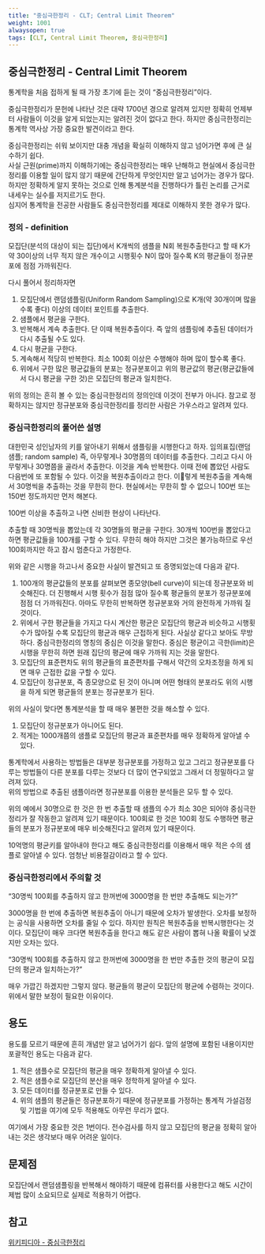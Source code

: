 ```yaml
---
title: "중심극한정리 - CLT; Central Limit Theorem"
weight: 1001
alwaysopen: true
tags: [CLT, Central Limit Theorem, 중심극한정리]
---
```


## 중심극한정리 - Central Limit Theorem

통계학을 처음 접하게 될 때 가장 초기에 듣는 것이 “중심극한정리”이다.  

중심극한정리가 문헌에 나타난 것은 대략 1700년 경으로 알려져 있지만 정확히 언제부터 사람들이 이것을 알게 되었는지는 알려진 것이 없다고 한다. 하지만 중심극한정리는 통계학 역사상 가장 중요한 발견이라고 한다.

중심극한정리는 쉬워 보이지만 대충 개념을 확실히 이해하지 않고 넘어가면 후에 큰 실수하기 쉽다.   
사실 근원(prime)까지 이해하기에는 중심극한정리는 매우 난해하고 현실에서 중심극한정리를 이용할 일이 많지 않기 때문에 간단하게 무엇인지만 알고 넘어가는 경우가 많다. 하지만 정확하게 알지 못하는 것으로 인해 통계분석을 진행하다가 틀린 논리를 근거로 내세우는 실수를 저지르기도 한다.   
심지어 통계학을 전공한 사람들도 중심극한정리를 제대로 이해하지 못한 경우가 많다.

### 정의 - definition

모집단(분석의 대상이 되는 집단)에서 K개씩의 샘플을 N회 복원추출한다고 할 때 K가 약 30이상의 너무 적지 않은 개수이고 시행횟수 N이 많아 질수록 K의 평균들이 정규분포에 점점 가까워진다.

다시 풀어서 정리하자면

1. 모집단에서 랜덤샘플링(Uniform Random Sampling)으로 K개(약 30개이며 많을 수록 좋다) 이상의 데이터 포인트를 추출한다.
2. 샘플에서 평균을 구한다.
3. 반복해서 계속 추출한다. 단 이때 복원추출이다. 즉 앞의 샘플링에 추출된 데이터가 다시 추출될 수도 있다.
4. 다시 평균을 구한다.
5. 계속해서 적당히 반복한다. 최소 100회 이상은 수행해야 하며 많이 할수록 좋다.
6. 위에서 구한 많은 평균값들의 분포는 정규분포이고 위의 평균값의 평균(평균값들에서 다시 평균을 구한 것)은 모집단의 평균과 일치한다.
 
위의 정의는 흔히 볼 수 있는 중심극한정리의 정의인데 이것이 전부가 아니다. 참고로 정확하지는 않지만 정규분포와 중심극한정리를 정리한 사람은 가우스라고 알려져 있다.

### 중심극한정리의 풀어쓴 설명

대한민국 성인남자의 키를 알아내기 위해서 샘플링을 시행한다고 하자. 임의표집(랜덤 샘플; random sample) 즉, 아무렇게나 30명쯤의 데이터를 추출한다. 그리고 다시 아무렇게나 30명쯤을 골라서 추출한다. 이것을 계속 반복한다. 이때 전에 뽑았던 사람도 다음번에 또 포함될 수 있다. 이것을 복원추출이라고 한다. 이렇게 복원추출을 계속해서 30명씩을 추출하는 것을 무한히 한다.
현실에서는 무한히 할 수 없으니 100번 또는 150번 정도까지만 먼저 해본다.

100번 이상을 추출하고 나면 신비한 현상이 나타난다.

추출할 때 30명씩을 뽑았는데 각 30명들의 평균을 구한다. 30개씩 100번을 뽑았다고 하면 평균값들을 100개를 구할 수 있다. 무한히 해야 하지만 그것은 불가능하므로 우선 100회까지만 하고 잠시 멈춘다고 가정한다.

위와 같은 시행을 하고나서 중요한 사실이 발견되고 또 증명되었는데 다음과 같다.

1. 100개의 평균값들의 분포를 살펴보면 종모양(bell curve)이 되는데 정규분포와 비슷해진다. 더 진행해서 시행 횟수가 점점 많아 질수록 평균들의 분포가 정규분포에 점점 더 가까워진다. 아마도 무한히 반복하면 정규분포와 거의 완전하게 가까워 질 것이다.
2. 위에서 구한 평균들을 가지고 다시 계산한 평균은 모집단의 평균과 비슷하고 시행횟수가 많아질 수록 모집단의 평균과 매우 근접하게 된다. 사실상 같다고 보아도 무방하다. 중심극한정리의 명칭의 중심은 이것을 말한다. 중심은 평균이고 극한(limit)은 시행을 무한히 하면 원래 집단의 평균에 매우 가까워 지는 것을 말한다.
3. 모집단의 표준편차도 위의 평균들의 표준편차를 구해서 약간의 오차조정을 하게 되면 매우 근접한 값을 구할 수 있다.
4. 모집단이 정규분포, 즉 종모양으로 된 것이 아니며 어떤 형태의 분포라도 위의 시행을 하게 되면 평균들의 분포는 정규분포가 된다.

위의 사실이 맞다면 통계분석을 할 때 매우 불편한 것을 해소할 수 있다.

1. 모집단이 정규분포가 아니어도 된다.
2. 적게는 1000개쯤의 샘플로 모집단의 평균과 표준편차를 매우 정확하게 알아낼 수 있다.

통계학에서 사용하는 방법들은 대부분 정규분포를 가정하고 있고 그리고 정규분포를 다루는 방법들이 다른 분포를 다루는 것보다 더 많이 연구되었고 그래서 더 정밀하다고 알려져 있다.  
위의 방법으로 추출된 샘플이라면 정규분포를 이용한 분석들은 모두 할 수 있다.

위의 예에서 30명으로 한 것은 한 번 추출할 때 샘플의 수가 최소 30은 되어야 중심극한정리가 잘 작동한고 알려져 있기 때문이다. 100회로 한 것은 100회 정도 수행하면 평균들의 분포가 정규분포에 매우 비슷해진다고 알려져 있기 때문이다.

10억명의 평균키를 알아내야 한다고 해도 중심극한정리를 이용해서 매우 적은 수의 샘플로 알아낼 수 있다. 엄청난 비용절감이라고 할 수 있다.

### 중심극한정리에서 주의할 것

“30명씩 100회를 추출하지 않고 한꺼번에 3000명을 한 번만 추출해도 되는가?”

3000명을 한 번에 추출하면 복원추출이 아니기 때문에 오차가 발생한다. 오차를 보정하는 공식을 사용하면 오차를 줄일 수 있다. 하지만 원칙은 복원추출을 반복시행한다는 것이다.  모집단이 매우 크다면 복원추출을 한다고 해도 같은 사람이 뽑혀 나올 확률이 낮겠지만 오차는 있다.

“30명씩 100회를 추출하지 않고 한꺼번에 3000명을 한 번만 추출한 것의 평균이 모집단의 평균과 일치하는가?”

매우 가깝긴 하겠지만 그렇지 않다. 평균들의 평균이 모집단의 평균에 수렴하는 것이다. 위에서 말한 보정이 필요한 이유이다.

## 용도

용도를 모르기 때문에 흔히 개념만 알고 넘어가기 쉽다.  앞의 설명에 포함된 내용이지만 포괄적인 용도는 다음과 같다.

1. 적은 샘플수로 모집단의 평균을 매우 정확하게 알아낼 수 있다.
2. 적은 샘플수로 모집단의 분산을 매우 정학하게 알아낼 수 있다.
3. 모든 데이터를 정규분포로 만들 수 있다.
4. 위의 샘플의 평균들은 정규분포하기 때문에 정규분포를 가정하는 통계적 가설검정 및 기법을 여기에 모두 적용해도 아무런 무리가 없다.

여기에서 가장 중요한 것은 1번이다. 전수검사를 하지 않고 모집단의 평균을 정확히 알아내는 것은 생각보다 매우 어려운 일이다.

## 문제점

모집단에서 랜덤샘플링을 반복해서 해야하기 때문에 컴퓨터를 사용한다고 해도 시간이 제법 많이 소요되므로 실제로 적용하기 어렵다.

## 참고

[위키피디아 - 중심극한정리](https://ko.wikipedia.org/wiki/%EC%A4%91%EC%8B%AC_%EA%B7%B9%ED%95%9C_%EC%A0%95%EB%A6%AC)
